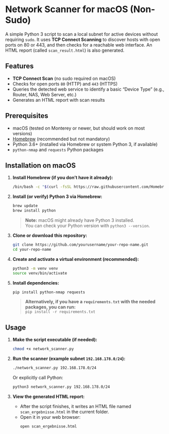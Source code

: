 # Network Scanner for macOS (Non-Sudo)

A simple Python 3 script to scan a local subnet for active devices without requiring `sudo`. It uses **TCP Connect Scanning** to discover hosts with open ports on 80 or 443, and then checks for a reachable web interface. An HTML report (called `scan_result.html`) is also generated.

## Features
- **TCP Connect Scan** (no sudo required on macOS)
- Checks for open ports `80` (HTTP) and `443` (HTTPS)
- Queries the detected web service to identify a basic “Device Type” (e.g., Router, NAS, Web Server, etc.)
- Generates an HTML report with scan results

## Prerequisites
- macOS (tested on Monterey or newer, but should work on most versions)
- [Homebrew](https://brew.sh/) (recommended but not mandatory)
- Python 3.6+ (installed via Homebrew or system Python 3, if available)
- `python-nmap` and `requests` Python packages

## Installation on macOS

1. **Install Homebrew (if you don’t have it already):**
    ```bash
    /bin/bash -c "$(curl -fsSL https://raw.githubusercontent.com/Homebrew/install/HEAD/install.sh)"
    ```
   
2. **Install (or verify) Python 3 via Homebrew:**
    ```bash
    brew update
    brew install python
    ```
   > **Note:** macOS might already have Python 3 installed.  
   You can check your Python version with `python3 --version`.

3. **Clone or download this repository:**
    ```bash
    git clone https://github.com/yourusername/your-repo-name.git
    cd your-repo-name
    ```

4. **Create and activate a virtual environment (recommended):**
    ```bash
    python3 -m venv venv
    source venv/bin/activate
    ```
    
5. **Install dependencies:**
    ```bash
    pip install python-nmap requests
    ```
   > **Alternatively, if you have a `requirements.txt` with the needed packages, you can run:**  
   `pip install -r requirements.txt`

## Usage

1. **Make the script executable (if needed):**
    ```bash
    chmod +x network_scanner.py
    ```

2. **Run the scanner (example subnet `192.168.178.0/24`):**
    ```bash
    ./network_scanner.py 192.168.178.0/24
    ```
   Or explicitly call Python:
    ```bash
    python3 network_scanner.py 192.168.178.0/24
    ```

3. **View the generated HTML report:**
    - After the script finishes, it writes an HTML file named `scan_ergebnisse.html` in the current folder.
    - Open it in your web browser:
      ```bash
      open scan_ergebnisse.html
      ```
